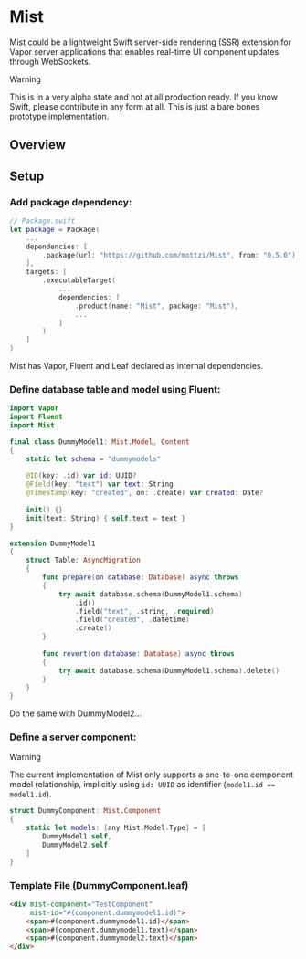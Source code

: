 

# Mist

Mist could be a lightweight Swift server-side rendering (SSR) extension for Vapor server applications that enables real-time UI component updates through WebSockets.

> [!WARNING]
> This is in a very alpha state and not at all production ready. If you know Swift, please contribute in any form at all. This is just a bare bones prototype implementation.

## Overview

## Setup

### Add package dependency:
```swift
// Package.swift
let package = Package(
	...
    dependencies: [
        .package(url: "https://github.com/mottzi/Mist", from: "0.5.0"),
    ],
    targets: [
        .executableTarget(
            ...
            dependencies: [
                .product(name: "Mist", package: "Mist"),
                ...
            ]
        )
    ]
)
```
Mist has Vapor, Fluent and Leaf declared as internal dependencies.

### Define database table and model using Fluent:

```swift
import Vapor
import Fluent
import Mist

final class DummyModel1: Mist.Model, Content
{
    static let schema = "dummymodels"
    
    @ID(key: .id) var id: UUID?
    @Field(key: "text") var text: String
    @Timestamp(key: "created", on: .create) var created: Date?
    
    init() {}
    init(text: String) { self.text = text }
}

extension DummyModel1
{
    struct Table: AsyncMigration
    {
        func prepare(on database: Database) async throws
        {
            try await database.schema(DummyModel1.schema)
                .id()
                .field("text", .string, .required)
                .field("created", .datetime)
                .create()
        }
        
        func revert(on database: Database) async throws
        {
            try await database.schema(DummyModel1.schema).delete()
        }
    }
}
```
Do the same with DummyModel2...
### Define a server component:

> [!WARNING]
> The current implementation of Mist only supports a one-to-one component model relationship, implicitly using ```id: UUID```  as identifier (```model1.id == model1.id```).

```swift
struct DummyComponent: Mist.Component
{
    static let models: [any Mist.Model.Type] = [
        DummyModel1.self,
        DummyModel2.self
    ]
}
```

### Template File (DummyComponent.leaf)

```html
<div mist-component="TestComponent" 
     mist-id="#(component.dummymodel1.id)">
    <span>#(component.dummymodel1.id)</span>
    <span>#(component.dummymodel1.text)</span>
    <span>#(component.dummymodel2.text)</span>
</div>
```
